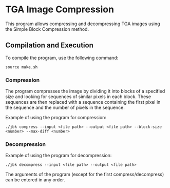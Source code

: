 # TGA Image Compression

This program allows compressing and decompressing TGA images using the Simple Block Compression method.

## Compilation and Execution

To compile the program, use the following command:

`source make.sh`

### Compression

The program compresses the image by dividing it into blocks of a specified size and looking for sequences of similar pixels in each block. These sequences are then replaced with a sequence containing the first pixel in the sequence and the number of pixels in the sequence.

Example of using the program for compression:

`./jbk compress --input <file path> --output <file path> --block-size <number> --max-diff <number>`


###  Decompression

Example of using the program for decompression:

`./jbk decompress --input <file path> --output <file path>`


The arguments of the program (except for the first compress/decompress) can be entered in any order.








